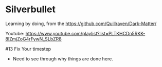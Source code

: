 # Silverbullet

Learning by doing, from the https://github.com/Quillraven/Dark-Matter/

Youtube: https://www.youtube.com/playlist?list=PLTKHCDn5RKK-8lZmjZoG4rFywN_SLbZR8


#13 Fix Your timestep
* Need to see through why things are done here.
